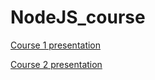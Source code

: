 # NodeJS_course

[Course 1 presentation](https://gitpitch.com/HackYourFutureBelgium/NodeJS_course/master?grs=github&t=beige&p=course_1)

[Course 2 presentation](https://gitpitch.com/HackYourFutureBelgium/NodeJS_course/master?grs=github&t=beige&p=course_2)
